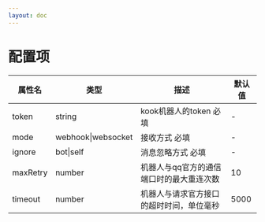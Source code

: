 ```yaml
---
layout: doc
---
```


# 配置项

| 属性名      | 类型                  | 描述                    | 默认值   |
|----------|---------------------|-----------------------|-------|
| token    | string              | kook机器人的token 必填      | -     |
| mode     | webhook\|websocket  | 接收方式 必填               | -     |
| ignore | bot\|self| 消息忽略方式 必填             |-|
| maxRetry | number              | 机器人与qq官方的通信端口时的最大重连次数 | 10    |
| timeout  | number              | 机器人与请求官方接口的超时时间，单位毫秒  | 5000  |
